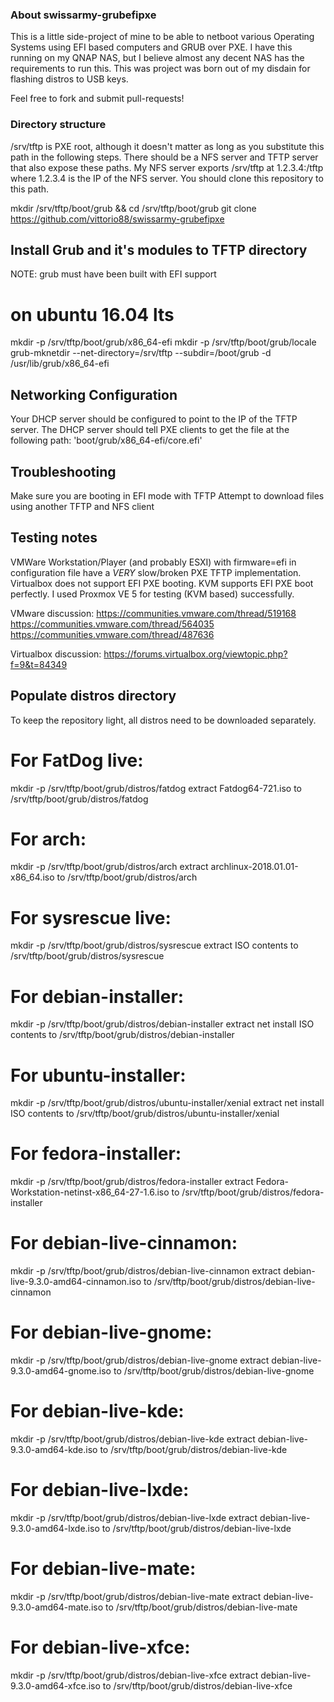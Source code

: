 ### About swissarmy-grubefipxe
This is a little side-project of mine to be able to netboot various Operating Systems using EFI based computers and GRUB over PXE.
I have this running on my QNAP NAS, but I believe almost any decent NAS has the requirements to run this.
This was project was born out of my disdain for flashing distros to USB keys.

Feel free to fork and submit pull-requests!

### Directory structure
/srv/tftp is PXE root, although it doesn't matter as long as you substitute this path in the following steps.
There should be a NFS server and TFTP server that also expose these paths.
My NFS server exports /srv/tftp at 1.2.3.4:/tftp where 1.2.3.4 is the IP of the NFS server.
You should clone this repository to this path.

mkdir /srv/tftp/boot/grub && cd /srv/tftp/boot/grub
git clone https://github.com/vittorio88/swissarmy-grubefipxe

## Install Grub and it's modules to TFTP directory
NOTE: grub must have been built with EFI support

# on ubuntu 16.04 lts
mkdir -p /srv/tftp/boot/grub/x86_64-efi
mkdir -p /srv/tftp/boot/grub/locale
grub-mknetdir --net-directory=/srv/tftp --subdir=/boot/grub -d /usr/lib/grub/x86_64-efi


## Networking Configuration
Your DHCP server should be configured to point to the IP of the TFTP server.
The DHCP server should tell PXE clients to get the file at the following path:
'boot/grub/x86_64-efi/core.efi'

## Troubleshooting
Make sure you are booting in EFI mode with TFTP
Attempt to download files using another TFTP and NFS client

## Testing notes
VMWare Workstation/Player (and probably ESXI) with firmware=efi in configuration file have a *VERY* slow/broken PXE TFTP implementation.
Virtualbox does not support EFI PXE booting.
KVM supports EFI PXE boot perfectly. 
I used Proxmox VE 5 for testing (KVM based) successfully.

VMware discussion:
https://communities.vmware.com/thread/519168
https://communities.vmware.com/thread/564035
https://communities.vmware.com/thread/487636

Virtualbox discussion:
https://forums.virtualbox.org/viewtopic.php?f=9&t=84349

## Populate distros directory
To keep the repository light, all distros need to be downloaded separately.

# For FatDog live:
mkdir -p /srv/tftp/boot/grub/distros/fatdog
extract Fatdog64-721.iso to /srv/tftp/boot/grub/distros/fatdog

# For arch:
mkdir -p /srv/tftp/boot/grub/distros/arch
extract archlinux-2018.01.01-x86_64.iso to /srv/tftp/boot/grub/distros/arch

# For sysrescue live:
mkdir -p /srv/tftp/boot/grub/distros/sysrescue
extract ISO contents to /srv/tftp/boot/grub/distros/sysrescue

# For debian-installer:
mkdir -p /srv/tftp/boot/grub/distros/debian-installer
extract net install ISO contents to /srv/tftp/boot/grub/distros/debian-installer

# For ubuntu-installer:
mkdir -p /srv/tftp/boot/grub/distros/ubuntu-installer/xenial
extract net install ISO contents to /srv/tftp/boot/grub/distros/ubuntu-installer/xenial

# For fedora-installer:
mkdir -p /srv/tftp/boot/grub/distros/fedora-installer
extract Fedora-Workstation-netinst-x86_64-27-1.6.iso to /srv/tftp/boot/grub/distros/fedora-installer

# For debian-live-cinnamon:
mkdir -p /srv/tftp/boot/grub/distros/debian-live-cinnamon
extract debian-live-9.3.0-amd64-cinnamon.iso to /srv/tftp/boot/grub/distros/debian-live-cinnamon

# For debian-live-gnome:
mkdir -p /srv/tftp/boot/grub/distros/debian-live-gnome
extract debian-live-9.3.0-amd64-gnome.iso to /srv/tftp/boot/grub/distros/debian-live-gnome

# For debian-live-kde:
mkdir -p /srv/tftp/boot/grub/distros/debian-live-kde
extract debian-live-9.3.0-amd64-kde.iso to /srv/tftp/boot/grub/distros/debian-live-kde

# For debian-live-lxde:
mkdir -p /srv/tftp/boot/grub/distros/debian-live-lxde
extract debian-live-9.3.0-amd64-lxde.iso to /srv/tftp/boot/grub/distros/debian-live-lxde

# For debian-live-mate:
mkdir -p /srv/tftp/boot/grub/distros/debian-live-mate
extract debian-live-9.3.0-amd64-mate.iso to /srv/tftp/boot/grub/distros/debian-live-mate

# For debian-live-xfce:
mkdir -p /srv/tftp/boot/grub/distros/debian-live-xfce
extract debian-live-9.3.0-amd64-xfce.iso to /srv/tftp/boot/grub/distros/debian-live-xfce
